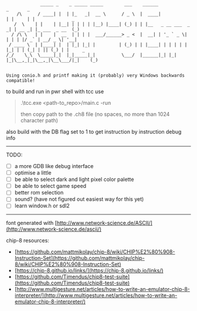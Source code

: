 ```
             _____ _    _ _____ _____        ___    ______                 _       _                 
    /\      / ____| |  | |_   _|  __ \      / _ \  |  ____|               | |     | |              _ 
   /  \    | |    | |__| | | | | |__) |____| (_) | | |__   _ __ ___  _   _| | __ _| |_ ___  _ __  (_)
  / /\ \   | |    |  __  | | | |  ___/______> _ <  |  __| | '_ ` _ \| | | | |/ _` | __/ _ \| '__|    
 / ____ \  | |____| |  | |_| |_| |         | (_) | | |____| | | | | | |_| | | (_| | || (_) | |     _ 
/_/    \_\  \_____|_|  |_|_____|_|          \___/  |______|_| |_| |_|\__,_|_|\__,_|\__\___/|_|    (_)
                                                                                                     
                                                                                                     
Using conio.h and printf making it (probably) very Windows backwards compatible!
```
to build and run in pwr shell with tcc use
> .\tcc.exe <path-to_repo>/main.c -run
>
> then copy path to the .ch8 file (no spaces, no more than 1024 character path)

also build with the DB flag set to 1 to get instruction by instruction debug info

----
TODO:
  - [ ] a more GDB like debug interface
  - [ ] optimise a little
  - [ ] be able to select dark and light pixel color palette
  - [ ] be able to select game speed
  - [ ] better rom selection
  - [ ] sound? (have not figured out easiest way for this yet)
  - [ ] learn window.h or sdl2
----
font generated with [http://www.network-science.de/ASCII/](http://www.network-science.de/ascii/)

chip-8 resources:

  - [https://github.com/mattmikolay/chip-8/wiki/CHIP%E2%80%908-Instruction-Set](https://github.com/mattmikolay/chip-8/wiki/CHIP%E2%80%908-Instruction-Set)
  - [https://chip-8.github.io/links/](https://chip-8.github.io/links/)
  - [https://github.com/Timendus/chip8-test-suite](https://github.com/Timendus/chip8-test-suite)
  - [http://www.multigesture.net/articles/how-to-write-an-emulator-chip-8-interpreter/](http://www.multigesture.net/articles/how-to-write-an-emulator-chip-8-interpreter/)
    
